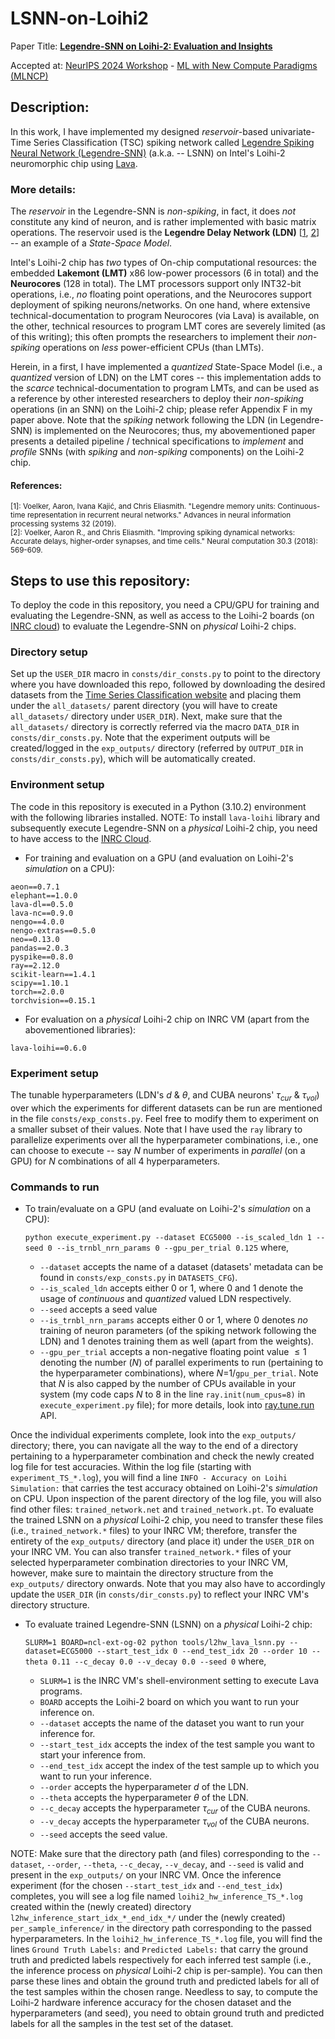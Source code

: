 # LSNN-on-Loihi2

Paper Title: [**Legendre-SNN on Loihi-2: Evaluation and
Insights**](https://openreview.net/pdf?id=wUUvWjdE0K)

Accepted at: [NeurIPS 2024 Workshop](https://blog.neurips.cc/2024/08/02/announcing-the-neurips-2024-workshops/) - [ML with New Compute Paradigms (MLNCP)](https://www.mlwithnewcompute.com/)


## Description:

In this work, I have implemented my designed _reservoir_-based univariate- Time
Series Classification (TSC) spiking network called [Legendre Spiking Neural
Network (Legendre-SNN)](https://www.frontiersin.org/journals/computational-neuroscience/articles/10.3389/fncom.2023.1148284/full) (a.k.a. -- LSNN) on Intel's Loihi-2 neuromorphic chip using [Lava](https://lava-nc.org/).

### More details:

The _reservoir_ in the Legendre-SNN is _non-spiking_, in fact, it does _not_
constitute any kind of neuron, and is rather implemented with basic matrix
operations. The reservoir used is the **Legendre Delay Network (LDN)** [[1](https://proceedings.neurips.cc/paper/2019/file/952285b9b7e7a1be5aa7849f32ffff05-Paper.pdf), [2](https://ieeexplore.ieee.org/abstract/document/8294070)] --
an example of a _State-Space Model_.

Intel's Loihi-2 chip has _two_ types of On-chip computational resources: the embedded
**Lakemont (LMT)** x86 low-power processors (6 in total) and the **Neurocores** (128 in total). The LMT
processors support only INT32-bit operations, i.e., _no_ floating point
operations, and the Neurocores support deployment of spiking neurons/networks.
On one hand, where extensive technical-documentation to program Neurocores (via
Lava) is available, on the other, technical resources to program LMT cores are
severely limited (as of this writing); this often prompts the researchers to implement their
_non-spiking_ operations on _less_ power-efficient CPUs (than LMTs).

Herein, in a first, I have implemented a _quantized_ State-Space Model (i.e.,
a _quantized_ version of LDN) on the LMT cores -- this implementation adds to
the _scarce_ technical-documentation to program LMTs, and can be used as a
reference by other interested researchers to deploy their _non-spiking_ operations (in an SNN) on
the Loihi-2 chip; please refer Appendix F in my paper above. Note that the
_spiking_ network following the LDN (in Legendre-SNN) is implemented on the Neurocores; thus,
my abovementioned paper presents a detailed pipeline / technical specifications to
_implement_ and _profile_ SNNs (with _spiking_ and _non-spiking_ components) on the Loihi-2 chip.

#### References:
<sub>
[1]: Voelker, Aaron, Ivana Kajić, and Chris Eliasmith. "Legendre memory units: Continuous-time representation in recurrent neural networks." Advances in neural information processing systems 32 (2019).
</sub>
<br/>
<sub>
[2]: Voelker, Aaron R., and Chris Eliasmith. "Improving spiking dynamical networks: Accurate delays, higher-order synapses, and time cells." Neural computation 30.3 (2018): 569-609.
</sub>

## Steps to use this repository:

To deploy the code in this repository, you need a CPU/GPU for training and
evaluating the Legendre-SNN, as well as access to the Loihi-2 boards (on [INRC
cloud](https://intel-ncl.atlassian.net/wiki/spaces/INRC/overview)) to evaluate 
the Legendre-SNN on _physical_ Loihi-2 chips.

### Directory setup

Set up the `USER_DIR` macro in `consts/dir_consts.py` to point to the directory where you have downloaded this repo, followed by downloading the desired datasets from the [Time Series Classification website](https://timeseriesclassification.com/dataset.php) and placing them under the `all_datasets/` parent directory (you will have to create `all_datasets/` directory under `USER_DIR`). Next, make sure that the `all_datasets/` directory is correctly referred via the macro `DATA_DIR` in `consts/dir_consts.py`. Note that the experiment outputs will be created/logged in the `exp_outputs/` directory (referred by `OUTPUT_DIR` in `consts/dir_consts.py`), which will be automatically created.

### Environment setup

The code in this repository is executed in a Python (3.10.2) environment with the following libraries installed. NOTE: To install `lava-loihi` library and subsequently execute Legendre-SNN on a _physical_ Loihi-2 chip, you need to have access to the [INRC Cloud](https://intel-ncl.atlassian.net/wiki/spaces/INRC/overview).

* For training and evaluation on a GPU (and evaluation on Loihi-2's _simulation_ on a CPU):
```
aeon==0.7.1
elephant==1.0.0
lava-dl==0.5.0
lava-nc==0.9.0
nengo==4.0.0
nengo-extras==0.5.0
neo==0.13.0
pandas==2.0.3
pyspike==0.8.0
ray==2.12.0
scikit-learn==1.4.1
scipy==1.10.1
torch==2.0.0
torchvision==0.15.1
```

* For evaluation on a _physical_ Loihi-2 chip on INRC VM (apart from the abovementioned libraries):
```
lava-loihi==0.6.0
```

### Experiment setup

The tunable hyperparameters (LDN's $d$ & $\theta$, and CUBA neurons' $\tau_{cur}$ & $\tau_{vol}$) over which the experiments for different datasets can be run are mentioned in the file `consts/exp_consts.py`. Feel free to modify them to experiment on a smaller subset of their values. Note that I have used the `ray` library to parallelize experiments over all the hyperparameter combinations, i.e., one can choose to execute -- say $N$ number of experiments in _parallel_ (on a GPU) for $N$ combinations of all $4$ hyperparameters.

### Commands to run

* To train/evaluate on a GPU (and evaluate on Loihi-2's _simulation_ on a CPU):

  `python execute_experiment.py --dataset ECG5000 --is_scaled_ldn 1 --seed 0 --is_trnbl_nrn_params 0 --gpu_per_trial 0.125` where,

    - `--dataset` accepts the name of a dataset (datasets' metadata can be found in `consts/exp_consts.py` in `DATASETS_CFG`).
    - `--is_scaled_ldn` accepts either $0$ or $1$, where $0$ and $1$ denote the usage of _continuous_ and _quantized_ valued LDN respectively.
    - `--seed` accepts a seed value
    - `--is_trnbl_nrn_params` accepts either $0$ or $1$, where $0$ denotes _no_ training of neuron parameters (of the spiking network following the LDN) and $1$ denotes training them as well (apart from the weights).
    - `--gpu_per_trial` accepts a non-negative floating point value $\leq 1$ denoting the number ($N$) of parallel experiments to run (pertaining to the hyperparameter combinations), where $N$=1/`gpu_per_trial`. Note that $N$ is also capped by the number of CPUs available in your system (my code caps $N$ to $8$ in the line `ray.init(num_cpus=8)` in `execute_experiment.py` file); for more details, look into [ray.tune.run](https://docs.ray.io/en/latest/tune/api/doc/ray.tune.run.html#ray.tune.run) API.

Once the individual experiments complete, look into the `exp_outputs/` directory; there, you can navigate all the way to the end of a directory pertaining to a hyperparameter combination and check the newly created log file for test accuracies. Within the log file (starting with `experiment_TS_*.log`), you will find a line `INFO - Accuracy on Loihi Simulation:` that carries the test accuracy obtained on Loihi-2's _simulation_ on CPU. Upon inspection of the parent directory of the log file, you will also find other files: `trained_network.net` and `trained_network.pt`. To evaluate the trained LSNN on a _physical_ Loihi-2 chip, you need to transfer these files (i.e., `trained_network.*` files) to your INRC VM; therefore, transfer the entirety of the `exp_outputs/` directory (and place it) under the `USER_DIR` on your INRC VM. You can also transfer `trained_network.*` files of your selected hyperparameter combination directories to your INRC VM, however, make sure to maintain the directory structure from the `exp_outputs/` directory onwards. Note that you may also have to accordingly update the `USER_DIR` (in `consts/dir_consts.py`) to reflect your INRC VM's directory structure.

* To evaluate trained Legendre-SNN (LSNN) on a _physical_ Loihi-2 chip:

  `SLURM=1 BOARD=ncl-ext-og-02 python tools/l2hw_lava_lsnn.py --dataset=ECG5000 --start_test_idx 0 --end_test_idx 20 --order 10 --theta 0.11 --c_decay 0.0 --v_decay 0.0 --seed 0` where,

    - `SLURM=1` is the INRC VM's shell-environment setting to execute Lava programs.
    - `BOARD` accepts the Loihi-2 board on which you want to run your inference on.
    - `--dataset` accepts the name of the dataset you want to run your inference for.
    - `--start_test_idx` accepts the index of the test sample you want to start your inference from.
    - `--end_test_idx` accept the index of the test sample up to which you want to run your inference.
    - `--order` accepts the hyperparameter $d$ of the LDN.
    - `--theta` accepts the hyperparameter $\theta$ of the LDN.
    - `--c_decay` accepts the hyperparameter $\tau_{cur}$ of the CUBA neurons.
    - `--v_decay` accepts the hyperparameter $\tau_{vol}$ of the CUBA neurons.
    - `--seed` accepts the seed value.

NOTE: Make sure that the directory path (and files) corresponding to the `--dataset`, `--order`, `--theta`, `--c_decay`, `--v_decay`, and `--seed`  is valid and present in the `exp_outputs/` on your INRC VM. Once the inference experiment (for the chosen `--start_test_idx` and `--end_test_idx`) completes, you will see a log file named `loihi2_hw_inference_TS_*.log` created within the (newly created) directory `l2hw_inference_start_idx_*_end_idx_*/` under the (newly created) `per_sample_inference/` in the directory path corresponding to the passed hyperparameters. In the `loihi2_hw_inference_TS_*.log` file, you will find the lines `Ground Truth Labels:` and `Predicted Labels:` that carry the ground truth and predicted labels respectively for each inferred test sample (i.e., the inference process on _physical_ Loihi-2 chip is per-sample). You can then parse these lines and obtain the ground truth and predicted labels for all of the test samples within the chosen range. Needless to say, to compute the Loihi-2 hardware inference accuracy for the chosen dataset and the hyperparameters (and seed), you need to obtain ground truth and predicted labels for all the samples in the test set of the dataset.
